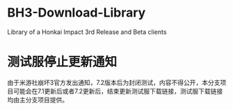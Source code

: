 # BH3-Download-Library
 Library of a Honkai Impact 3rd Release and Beta clients

# 测试服停止更新通知
 由于米游社崩坏3官方发出通知，7.2版本后为封闭测试，内容不得公开，本分支项目可能会在7.1更新后或者7.2更新后，结束更新测试服下载链接，测试服下载链接均由主分支项目提供。